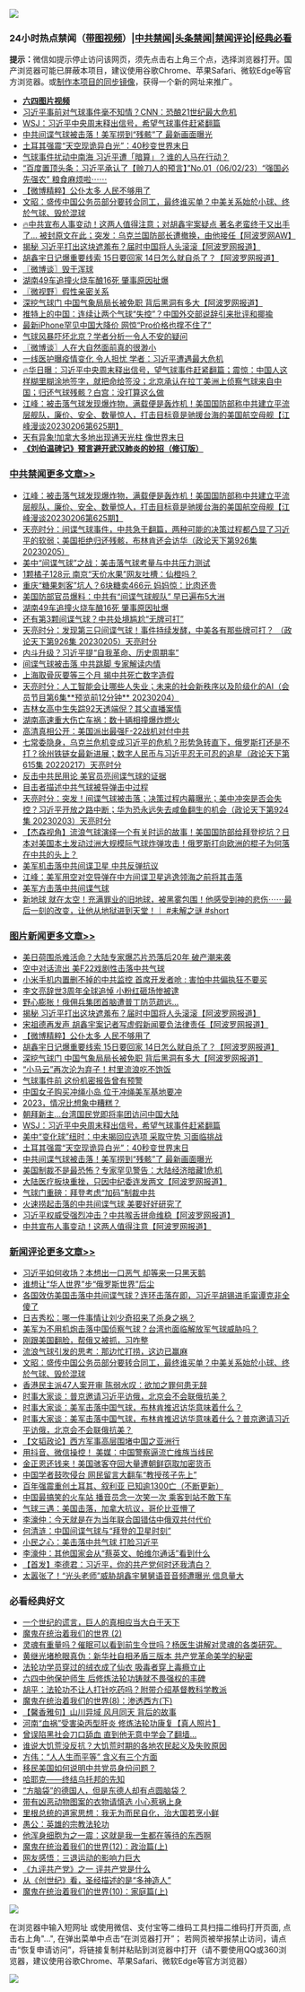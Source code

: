 ![](https://raw.githubusercontent.com/jsvpn/jsproxy/dev/64photo/fqnews-qr.jpg)

<div id="tt">
<h3>24小时热点禁闻（<a href="https://aaa.v2dns.tk/?QAjUl=BgRp5UNKRn&T5Vk=fPVH&Q59Ab=WxGE" target="_blank">带图视频</a>）|<a href="#%E4%B8%AD%E5%85%B1%E7%A6%81%E9%97%BB%E6%9B%B4%E5%A4%9A%E6%96%87%E7%AB%A0">中共禁闻</a>|<a href="#%E5%9B%BE%E7%89%87%E6%96%B0%E9%97%BB%E6%9B%B4%E5%A4%9A%E6%96%87%E7%AB%A0">头条禁闻</a>|<a href="#%E6%96%B0%E9%97%BB%E8%AF%84%E8%AE%BA%E6%9B%B4%E5%A4%9A%E6%96%87%E7%AB%A0">禁闻评论|<a href="#%E5%BF%85%E7%9C%8B%E7%BB%8F%E5%85%B8%E5%A5%BD%E6%96%87">经典必看</a></h3>
<div><b>提示：</b>微信如提示停止访问该网页，须先点击右上角三个点，选择浏览器打开。国产浏览器可能已屏蔽本项目，建议使用谷歌Chrome、苹果Safari、微软Edge等官方浏览器。或<a href="%E5%88%B6%E4%BD%9Cgit%E7%A6%81%E9%97%BB%E9%95%9C%E5%83%8F.md">制作本项目的同步镜像</a>，获得一个新的网址来推广。</div>
<ul>
<li><b><a href="http://d2.v2rss.gq/64.mp4" target="_blank">六四图片视频</a></b></li>
<li><a href="/baitai/20230206/1845184.md">习近平事前对气球事件毫不知情？CNN：恐酿21世纪最大危机</a></li>
<li><a href="/topimagenews/20230207/1845319.md">WSJ：习近平中央周末释出信号，希望气球事件赶紧翻篇</a></li>
<li><a href="/topimagenews/20230206/1845224.md">中共间谍气球被击落！美军捞到“残骸”了 最新画面曝光</a></li>
<li><a href="/topimagenews/20230206/1845225.md">土耳其强震“天空现诡异白光”：40秒变世界末日</a></li>
<li><a href="/baitai/20230207/1845355.md">气球事件扰动中南海 习近平遭「暗算」？谁的人马在行动？</a></li>
<li><a href="/sohnews/20230207/1845376.md">“百度置顶头条：习近平承认了【赊刀人的预言】”No.01（06/02/23）“强国必先强农” 粮食麻烦啦⋯⋯</a></li>
<li><a href="/topimagenews/20230207/1845497.md">【微博精粹】公仆太多 人民不够用了</a></li>
<li><a href="/comments/20230207/1845391.md">文昭：盛传中国公务员部分要转合同工，最终谁买单？中美关系始於小球、终於气球、毁於混球</a></li>
<li><a href="/sohnews/20230206/1845199.md">🔥中共宣布人事变动！这两人值得注意；对胡鑫宇案疑点 著名老蛮终于又出手了… 被封原文在此；突发：乌克兰国防部长遭撤换，由他接任【阿波罗网AW】</a></li>
<li><a href="/topimagenews/20230207/1845511.md">揭秘 习近平打出这块遮羞布？届时中国将人头滚滚【阿波罗网报道】</a></li>
<li><a href="/topimagenews/20230207/1845481.md">胡鑫宇日记爆重要线索 15日要回家 14日怎么就自杀了？【阿波罗网报道】</a></li>
<li><a href="/ssgc/20230206/1845200.md">〖微博谈〗毁于浑球</a></li>
<li><a href="/cbnews/20230206/1845226.md">湖南49车追撞火烧车酿16死 肇事原因扯爆</a></li>
<li><a href="/bblog/20230207/1845407.md">〖微视野〗假性亲密关系</a></li>
<li><a href="/topimagenews/20230207/1845447.md">深挖气球门 中国气象局局长被免职 背后黑洞有多大【阿波罗网报道】</a></li>
<li><a href="/headline/20230207/1845342.md">推特上的中国：连续让两个气球“失控”？中国外交部说辞引来批评和揶揄</a></li>
<li><a href="/finance/20230207/1845259.md">最新iPhone罕见中国大降价 网惊“Pro价格也撑不住了”</a></li>
<li><a href="/baitai/20230206/1845192.md">气球风暴吓坏北京？学者分析一令人不安的疑问</a></li>
<li><a href="/ssgc/20230207/1845428.md">〖微博谈〗人在大自然面前真的很渺小</a></li>
<li><a href="/baitai/20230207/1845344.md">一线医护曝疫情变化 令人担忧 学者：习近平遭遇最大危机</a></li>
<li><a href="/sohnews/20230207/1845371.md">🔥华日曝：习近平中央周末释出信号，望气球事件赶紧翻篇；震惊：中国人这样糊里糊涂地签字，就把命给签没；北京承认在拉丁美洲上侦察气球来自中国；归还气球残骸？白宫：没打算这么做</a></li>
<li><a href="/cbnews/20230207/1845506.md">江峰：被击落气球发现爆炸物，满载便是轰炸机！美国国防部称中共建立平流层舰队，廉价、安全、数量惊人，打击目标竟是驰援台海的美国航空母舰【江峰漫谈20230206第625期】</a></li>
<li><a href="/cnnews/20230207/1845336.md">天有异象!加拿大多地出现通天光柱 像世界末日</a></li>
<li><b><a href="/comments/20200207/1272816.md" target="_blank">《刘伯温碑记》预言避开武汉肺炎的妙招（修订版）</a></b></li>
</ul>
</div>

<div class="catlist">
<h3><a href="/cbnews/" target="_blank">中共禁闻</a><span><a href="/cbnews/" target="_blank" rel="nofollow">更多文章>></a></span></h3>
<ul>
<li><a href="/cbnews/20230207/1845506.md" target="_blank">江峰：被击落气球发现爆炸物，满载便是轰炸机！美国国防部称中共建立平流层舰队，廉价、安全、数量惊人，打击目标竟是驰援台海的美国航空母舰【江峰漫谈20230206第625期】</a></li>
<li><a href="/cbnews/20230207/1845463.md" target="_blank">天亮时分：间谍气球事件，中共急于翻篇，两种可能的决策过程都凸显了习近平的软弱；美国拒绝归还残骸，布林肯还会访华（政论天下第926集 20230205）</a></li>
<li><a href="/cbnews/20230207/1845287.md" target="_blank">美中“间谍气球”之战：美击落气球考量与中共压力测试</a></li>
<li><a href="/cbnews/20230207/1845286.md" target="_blank">1颗橘子128元 南京“天价水果”网友吐槽：仙橙吗？</a></li>
<li><a href="/cbnews/20230207/1845285.md" target="_blank">重庆“糖果刺客”坑人？6块糖卖466元 妈妈惊：比肉还贵</a></li>
<li><a href="/cbnews/20230206/1845227.md" target="_blank">美国防部官员爆料：中共有“间谍气球舰队” 早已遍布5大洲</a></li>
<li><a href="/cbnews/20230206/1845226.md" target="_blank">湖南49车追撞火烧车酿16死 肇事原因扯爆</a></li>
<li><a href="/cbnews/20230206/1845058.md" target="_blank">还有第3颗间谍气球？中共处境尴尬“无牌可打”</a></li>
<li><a href="/cbnews/20230206/1844992.md" target="_blank">天亮时分：发现第三只间谍气球！事件持续发酵，中美各有那些牌可打？ （政论天下第926集 20230205）天亮时分</a></li>
<li><a href="/cbnews/20230206/1844980.md" target="_blank">内斗升级？习近平提“自我革命、历史周期率”</a></li>
<li><a href="/cbnews/20230206/1844968.md" target="_blank">间谍气球被击落 中共跳脚 专家解读内情</a></li>
<li><a href="/cbnews/20230206/1844912.md" target="_blank">上海取骨灰要等三个月 揭中共死亡数字造假</a></li>
<li><a href="/cbnews/20230205/1844877.md" target="_blank">天亮时分：人工智能会让哪些人失业；未来的社会新秩序以及阶级化的AI（会员节目第6集**预览前12分钟** 20230204）</a></li>
<li><a href="/cbnews/20230205/1844854.md" target="_blank">吉林女高中生失踪92天透端倪？其父直播案情</a></li>
<li><a href="/cbnews/20230205/1844853.md" target="_blank">湖南高速重大伤亡车祸：数十辆相撞爆炸燃火</a></li>
<li><a href="/cbnews/20230205/1844849.md" target="_blank">高清真相公开：美国派出最强F-22战机对付中共</a></li>
<li><a href="/cbnews/20230205/1844787.md" target="_blank">七常委隐身，乌克兰危机变成习近平的危机？形势急转直下，俄罗斯打还是不打？徐州铁链女最新进展；数字人民币与习近平忍无可忍的追星（政论天下第615集 20220217）天亮时分</a></li>
<li><a href="/cbnews/20230205/1844806.md" target="_blank">反击中共民用论 美官员亮间谍气球的证据</a></li>
<li><a href="/cbnews/20230205/1844758.md" target="_blank">目击者描述中共气球被导弹击中过程</a></li>
<li><a href="/cbnews/20230205/1844734.md" target="_blank">天亮时分：突发！间谍气球被击落；决策过程内幕曝光；美中冲突是否会失控？习近平开放之路中断；华为恐永远失去咸鱼翻生的机会（政论天下第924集 20230203）天亮时分</a></li>
<li><a href="/comments/20230205/1844725.md" target="_blank">【杰森视角】流浪气球演绎一个有关时运的故事！美国国防部给拜登挖坑？日本对美国本土发动过洲大规模际气球炸弹攻击！俄罗斯打向欧洲的棍子为何落在中共的头上？</a></li>
<li><a href="/cbnews/20230205/1844710.md" target="_blank">美军机击落中共间谍卫星 中共反弹抗议</a></li>
<li><a href="/cbnews/20230205/1844655.md" target="_blank">江峰：美军用空对空导弹在中方间谍卫星逃逸领海之前将其击落</a></li>
<li><a href="/cbnews/20230205/1844612.md" target="_blank">美军方击落中共间谍气球</a></li>
<li><a href="/comments/20230204/1844538.md" target="_blank">新地球 就在太空！充满罪业的旧地球，被黑雾包围！他感受到神的悲伤⋯⋯最后一刻的改变，让他从地狱进到天堂！｜ #未解之谜 #short</a></li>

</ul>
</div>
<div class="catlist">
<h3><a href="/topimagenews/" target="_blank">图片新闻</a><span><a href="/topimagenews/" target="_blank" rel="nofollow">更多文章>></a></span></h3>
<ul>
<li><a href="/topimagenews/20230207/1845608.md" target="_blank">美日荷围杀难活命？大陆专家爆芯片恐落后20年 破产潮来袭</a></li>
<li><a href="/topimagenews/20230207/1845554.md" target="_blank">空中对话流出 美F22戏剧性击落中共气球</a></li>
<li><a href="/topimagenews/20230207/1845539.md" target="_blank">小米手机内置删不掉的中共监控 首席开发者呛 : 害怕中共偏执狂不要买</a></li>
<li><a href="/topimagenews/20230207/1845533.md" target="_blank">李文亮辞世3周年全球追悼 小粉红砸场惨被逮</a></li>
<li><a href="/topimagenews/20230207/1845512.md" target="_blank">野心膨胀！俄佣兵集团首脑遭普丁防范疏远…</a></li>
<li><a href="/topimagenews/20230207/1845511.md" target="_blank">揭秘 习近平打出这块遮羞布？届时中国将人头滚滚【阿波罗网报道】</a></li>
<li><a href="/topimagenews/20230207/1845507.md" target="_blank">宋祖德再发声 胡鑫宇案记者写虚假新闻要负法律责任【阿波罗网报道】</a></li>
<li><a href="/topimagenews/20230207/1845497.md" target="_blank">【微博精粹】公仆太多 人民不够用了</a></li>
<li><a href="/topimagenews/20230207/1845481.md" target="_blank">胡鑫宇日记爆重要线索 15日要回家 14日怎么就自杀了？【阿波罗网报道】</a></li>
<li><a href="/topimagenews/20230207/1845447.md" target="_blank">深挖气球门 中国气象局局长被免职 背后黑洞有多大【阿波罗网报道】</a></li>
<li><a href="/topimagenews/20230207/1845431.md" target="_blank">“小马云”再次沦为弃子！村里流浪吃不饱饭</a></li>
<li><a href="/topimagenews/20230207/1845412.md" target="_blank">气球事件前 这份机密报告曾有预警</a></li>
<li><a href="/topimagenews/20230207/1845411.md" target="_blank">中国女子购买冲绳小岛 位于冲绳美军基地要冲</a></li>
<li><a href="/topimagenews/20230207/1845410.md" target="_blank">2023，情况比想象中糟糕？</a></li>
<li><a href="/topimagenews/20230207/1845323.md" target="_blank">朝拜新主&#8230;台湾国民党即将率团访问中国大陆</a></li>
<li><a href="/topimagenews/20230207/1845319.md" target="_blank">WSJ：习近平中央周末释出信号，希望气球事件赶紧翻篇</a></li>
<li><a href="/topimagenews/20230207/1845298.md" target="_blank">美中“变化球”纽时：中未揭回应选项 采取守势 习面临挑战</a></li>
<li><a href="/topimagenews/20230206/1845225.md" target="_blank">土耳其强震“天空现诡异白光”：40秒变世界末日</a></li>
<li><a href="/topimagenews/20230206/1845224.md" target="_blank">中共间谍气球被击落！美军捞到“残骸”了 最新画面曝光</a></li>
<li><a href="/topimagenews/20230206/1845148.md" target="_blank">美国制裁不是最恐怖？专家罕见警告：大陆经济暗藏1危机</a></li>
<li><a href="/topimagenews/20230206/1845115.md" target="_blank">大陆医疗板块重挫，只因中纪委连发两文【阿波罗网报道】</a></li>
<li><a href="/topimagenews/20230206/1845103.md" target="_blank">气球门重磅：拜登考虑“加码”制裁中共</a></li>
<li><a href="/topimagenews/20230206/1845097.md" target="_blank">火速捞起击落的中共间谍气球 美要好好研究了</a></li>
<li><a href="/topimagenews/20230206/1845080.md" target="_blank">习近平权威受强烈冲击？中共喉舌拼命维稳【阿波罗网报道】</a></li>
<li><a href="/topimagenews/20230206/1845079.md" target="_blank">中共宣布人事变动！这两人值得注意【阿波罗网报道】</a></li>

</ul>
</div>
<div class="catlist">
<h3><a href="/comments/" target="_blank">新闻评论</a><span><a href="/comments/" target="_blank" rel="nofollow">更多文章>></a></span></h3>
<ul>
<li><a href="/comments/20230207/1845559.md" target="_blank">习近平如何收场？本想出一口恶气 却等来一只黑天鹅</a></li>
<li><a href="/comments/20230207/1845534.md" target="_blank">谁想让“华人世界”步“俄罗斯世界”后尘</a></li>
<li><a href="/comments/20230207/1845518.md" target="_blank">各国效仿美国击落中共间谍气球？连环击落在即，习近平胡锡进毛甯谭克非全傻了</a></li>
<li><a href="/comments/20230207/1845498.md" target="_blank">日吉秀松：哪一件事情让刘少奇招来了杀身之祸？</a></li>
<li><a href="/comments/20230207/1845476.md" target="_blank">美军为不用机炮击落中国侦察气球？台湾也面临解放军气球威胁吗？</a></li>
<li><a href="/comments/20230207/1845462.md" target="_blank">刚跟美国翻脸，帮俄又被抓，习咋整</a></li>
<li><a href="/comments/20230207/1845415.md" target="_blank">流浪气球引发的思考：那边忙打捞，这边已赢麻</a></li>
<li><a href="/comments/20230207/1845391.md" target="_blank">文昭：盛传中国公务员部分要转合同工，最终谁买单？中美关系始於小球、终於气球、毁於混球</a></li>
<li><a href="/comments/20230207/1845346.md" target="_blank">香港民主派47人案开审 陈弱水叹：欲加之罪何患无辞</a></li>
<li><a href="/comments/20230207/1845281.md" target="_blank">时事大家谈：普京邀请习近平访俄，北京会不会联俄抗美？</a></li>
<li><a href="/comments/20230207/1845280.md" target="_blank">时事大家谈：美军击落中国气球，布林肯推迟访华意味着什么？</a></li>
<li><a href="/comments/20230207/1845263.md" target="_blank">时事大家谈：美军击落中国气球，布林肯推迟访华意味着什么？普京邀请习近平访俄，北京会不会联俄抗美？</a></li>
<li><a href="/comments/20230206/1845195.md" target="_blank">【文韬政论】西方军事高层围堵中国之亚洲行</a></li>
<li><a href="/comments/20230206/1845188.md" target="_blank">用抖音、微信操控！ 美媒：中国警察逼流亡维族当线民</a></li>
<li><a href="/comments/20230206/1845187.md" target="_blank">金正恩还钱来！美国骇客夺回大量遭朝鲜窃取加密货币</a></li>
<li><a href="/comments/20230206/1845185.md" target="_blank">中国学者鼓吹侵台 网民留言大翻车“教授孩子先上”</a></li>
<li><a href="/comments/20230206/1845175.md" target="_blank">百年强震重创土耳其、叙利亚 已知逾1300亡（不断更新）</a></li>
<li><a href="/comments/20230206/1845049.md" target="_blank">中国最搞笑的火车站 播音员念一次笑一次 乘客到站不敢下车</a></li>
<li><a href="/comments/20230206/1845045.md" target="_blank">气球三遇：美国击落，加拿大抗议，哥伦比亚懵了</a></li>
<li><a href="/comments/20230206/1845017.md" target="_blank">李濠仲：今天就是在为当年联合国错估中俄双共付代价</a></li>
<li><a href="/comments/20230206/1845007.md" target="_blank">何清涟：中国间谍气球与“拜登的卫星时刻”</a></li>
<li><a href="/comments/20230206/1845006.md" target="_blank">小民之心：美击落中共气球 打脸习近平</a></li>
<li><a href="/comments/20230206/1845005.md" target="_blank">李濠仲：其他国家会从“蔡英文、帕维尔通话”看到什么</a></li>
<li><a href="/comments/20230206/1844982.md" target="_blank">【首发】李德君：习近平，你的共产党何时还我清白？</a></li>
<li><a href="/comments/20230206/1844969.md" target="_blank">太嚣张了！“光头老师”威胁胡鑫宇舅舅语音音频遭曝光 信息量大</a></li>

</ul>
</div>

<div class="catlist">
<h3>必看经典好文</h3>
<ul>
<li><a href="/comments/20200621/1348067.md" target="_blank">一个世纪的谎言，巨人的真相应当大白于天下</a></li>
<li><a href="/topimagenews/20180520/944940.md" target="_blank">魔鬼在统治着我们的世界 (2)</a></li>
<li><a href="/bannedvideo/20210915/1623919.md" target="_blank">灵魂有重量吗？催眠可以看到前生今世吗？杨医生讲解对灵魂的各类研究。</a></li>
<li><a href="/lifebaike/20180921/1001174.md" target="_blank">黄继光堵枪眼真伪：新华社自相矛盾三版本 共产党革命美学的秘密</a></li>
<li><a href="/comments/20210317/1506773.md" target="_blank">法轮功学员穿过的绒衣成了仙衣 吸毒者穿上毒瘾立止</a></li>
<li><a href="/comments/20200926/1403542.md" target="_blank">六四中他保护师生 后修炼法轮功铸就不畏强权的丰碑</a></li>
<li><a href="/cbnews/20190215/1081272.md" target="_blank">胡平：法轮功不让人打针吃药吗？附带介绍基督教科学教派</a></li>
<li><a href="/topimagenews/20180527/948714.md" target="_blank">魔鬼在统治着我们的世界(8)：渗透西方(下)</a></li>
<li><a href="/bannedvideo/20210301/1495768.md" target="_blank">【馨香雅句】山川异域 风月同天 背后的故事</a></li>
<li><a href="/comments/20210720/1514622.md" target="_blank">河南“血祸”受害染丙型肝炎 修炼法轮功康复【真人照片】</a></li>
<li><a href="/topimagenews/20200928/1404412.md" target="_blank">曾误陷黑社会刀口舔血 直到他无意中学会了翻墙&#8230;</a></li>
<li><a href="/bannedvideo/20220120/1681818.md" target="_blank">谁说大饥荒没反抗？大饥荒时期的各地农民起义及失败原因</a></li>
<li><a href="/comments/20200720/1363377.md" target="_blank">方伟：“人人生而平等” 含义有三个方面</a></li>
<li><a href="/comments/20220819/1773759.md" target="_blank">移民美国如何说明中共党员身份问题？</a></li>
<li><a href="/comments/20220516/1733397.md" target="_blank">哈耶克——终结乌托邦的先知</a></li>
<li><a href="/comments/20220129/1685716.md" target="_blank">“方脑袋”的德国人，但是东德人却有点圆脑袋？</a></li>
<li><a href="/lifebaike/20180811/984246.md" target="_blank">带有凶恶动物图案的衣物请慎选 小心惹祸上身</a></li>
<li><a href="/tculture/20171201/863884.md" target="_blank">里根总统的道家思想：我无为而民自化，治大国若烹小鲜</a></li>
<li><a href="/comments/20200313/1292991.md" target="_blank">愚公：英雄的宗教法轮功</a></li>
<li><a href="/topimagenews/20210219/1489990.md" target="_blank">他浑身细胞为之一震：这就是我一生都在等待的东西啊</a></li>
<li><a href="/topimagenews/20180601/951286.md" target="_blank">魔鬼在统治着我们的世界(12)：政治篇(上)</a></li>
<li><a href="/cbnews/20200126/1265515.md" target="_blank">网友感悟：三退运动的影响力巨大</a></li>
<li><a href="/bookonline/20131116/201056.md" target="_blank">《九评共产党》之一 评共产党是什么</a></li>
<li><a href="/comments/20210223/1492392.md" target="_blank">从《创世纪》看，圣经描述的是“多神造人”</a></li>
<li><a href="/topimagenews/20180529/950153.md" target="_blank">魔鬼在统治着我们的世界(10)：家庭篇(上)</a></li>

</ul>
</div>

![](https://raw.githubusercontent.com/jsvpn/jsproxy/dev/64photo/fqnews-qr.jpg)

在浏览器中输入短网址 或使用微信、支付宝等二维码工具扫描二维码打开页面, 点击右上角"...", 在弹出菜单中点击“在浏览器打开”； 若网页被举报禁止访问，请点击“恢复申请访问”，将链接复制并粘贴到浏览器中打开（请不要使用QQ或360浏览器，建议使用谷歌Chrome、苹果Safari、微软Edge等官方浏览器）

![](https://raw.githubusercontent.com/jsvpn/jsproxy/dev/64photo/wx.jpg)